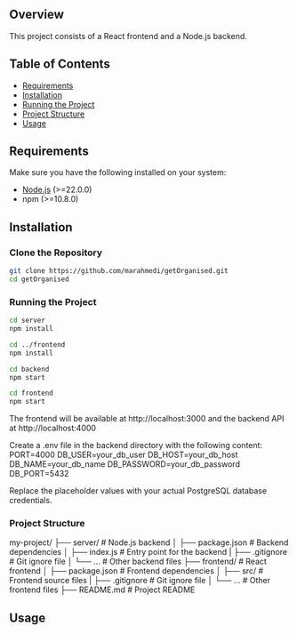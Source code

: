 ## Overview

This project consists of a React frontend and a Node.js backend.

## Table of Contents

- [Requirements](#requirements)
- [Installation](#installation)
- [Running the Project](#running-the-project)
- [Project Structure](#project-structure)
- [Usage](#usage)

## Requirements

Make sure you have the following installed on your system:

- [Node.js](https://nodejs.org/) (>=22.0.0)
- npm (>=10.8.0)

## Installation

### Clone the Repository

```bash
git clone https://github.com/marahmedi/getOrganised.git
cd getOrganised
```

### Running the Project

```bash
cd server
npm install

cd ../frontend
npm install

cd backend
npm start

cd frontend
npm start
```

The frontend will be available at http://localhost:3000 and the backend API at http://localhost:4000

Create a .env file in the backend directory with the following content:
PORT=4000
DB_USER=your_db_user
DB_HOST=your_db_host
DB_NAME=your_db_name
DB_PASSWORD=your_db_password
DB_PORT=5432

Replace the placeholder values with your actual PostgreSQL database credentials.

### Project Structure

my-project/
├── server/ # Node.js backend
│ ├── package.json # Backend dependencies
│ ├── index.js # Entry point for the backend
| ├── .gitignore # Git ignore file
│ └── ... # Other backend files
├── frontend/ # React frontend
│ ├── package.json # Frontend dependencies
│ ├── src/ # Frontend source files
| ├── .gitignore # Git ignore file
│ └── ... # Other frontend files
├── README.md # Project README

## Usage
